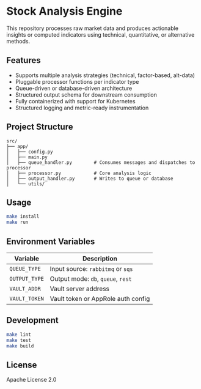 # Stock Analysis Engine

This repository processes raw market data and produces actionable insights or computed indicators using technical, quantitative, or alternative methods.

## Features

- Supports multiple analysis strategies (technical, factor-based, alt-data)
- Pluggable processor functions per indicator type
- Queue-driven or database-driven architecture
- Structured output schema for downstream consumption
- Fully containerized with support for Kubernetes
- Structured logging and metric-ready instrumentation

## Project Structure

```
src/
├── app/
│   ├── config.py
│   ├── main.py
│   ├── queue_handler.py        # Consumes messages and dispatches to processor
│   ├── processor.py            # Core analysis logic
│   ├── output_handler.py       # Writes to queue or database
│   └── utils/
```

## Usage

```bash
make install
make run
```

## Environment Variables

| Variable               | Description                          |
|------------------------|--------------------------------------|
| `QUEUE_TYPE`           | Input source: `rabbitmq` or `sqs`    |
| `OUTPUT_TYPE`          | Output mode: `db`, `queue`, `rest`   |
| `VAULT_ADDR`           | Vault server address                 |
| `VAULT_TOKEN`          | Vault token or AppRole auth config   |

## Development

```bash
make lint
make test
make build
```

## License

Apache License 2.0

